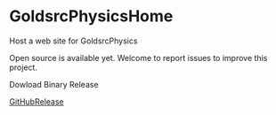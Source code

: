 # GoldsrcPhysicsHome
Host a web site for GoldsrcPhysics

Open source is available yet.
Welcome to report issues to improve this project.


Dowload Binary Release

[GitHubRelease](https://github.com/anchurcn/GoldsrcPhysicsHome/releases)
